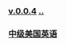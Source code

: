### [v.0.0.4](https://github.com/littleflute/english/edit/master/voa/readme.md) [..](..)

### [中级美国英语](中级美国英语)
